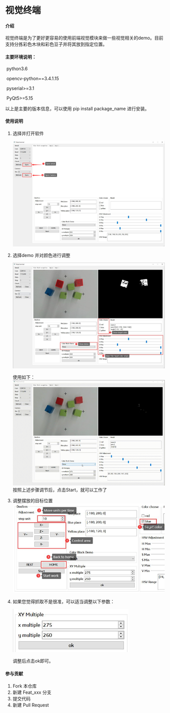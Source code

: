 # 视觉终端

#### 介绍
视觉终端是为了更好更容易的使用前端视觉模块来做一些视觉相关的demo。目前支持分拣彩色木块和彩色豆子并将其放到指定位置。

#### 主要环境说明：

​	python3.6

​    opencv-python==3.4.1.15

​	pyserial>=3.1

​    PyQt5>=5.15

以上是主要的版本信息，可以使用 pip install package_name 进行安装。	

#### 使用说明

1. 选择并打开软件

   ![image](.\img\1.png)

2. 选择demo 并对颜色进行调整

   ![image](.\img\2.jpg)

   使用如下：![image](.\img\3.gif)
   按照上述步骤调节后，点击Start，就可以工作了

3. 调整摆放的目标位置
   ![image](.\img\4.jpg)

4. 如果您觉得抓取不是很准，可以适当调整以下参数：

   ![image](.\img\5.jpg)

   调整后点击ok即可。

#### 参与贡献

1.  Fork 本仓库
2.  新建 Feat_xxx 分支
3.  提交代码
4.  新建 Pull Request







